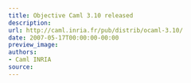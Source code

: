 ```yaml
---
title: Objective Caml 3.10 released
description:
url: http://caml.inria.fr/pub/distrib/ocaml-3.10/
date: 2007-05-17T00:00:00-00:00
preview_image:
authors:
- Caml INRIA
source:
---
```



